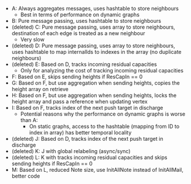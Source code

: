 - A: Always aggregates messages, uses hashtable to store neighbours
  - Best in terms of performance on dynamic graphs
- B: Pure message passing, uses hashtable to store neighbours
- (deleted) C: Pure message passing, uses array to store neighbours, destination of each edge is treated as a new neighbour
  - Very slow
- (deleted) D: Pure message passing, uses array to store neighbours, uses hashtable to map internalIds to indexes in the array (no duplicate neighbours)
- (deleted) E: Based on D, tracks incoming residual capacities
  - Only for analyzing the cost of tracking incoming residual capacities
- F: Based on E, skips sending heights if ResCapIn == 0
- G: Based on F, but use aggregation when sending heights, copies the height array on retrieve
- H: Based on F, but use aggregation when sending heights, locks the height array and pass a reference when updating vertex
- I: Based on F, tracks index of the next push target in discharge
  - Potential reasons why the performance on dynamic graphs is worse than A:
    - On static graphs, access to the hashtable (mapping from ID to index in array) has better temporal locality
- (deleted) J: Based on D, tracks index of the next push target in discharge
- (deleted) K: J with global relabeling (async/sync)
- (deleted) L: K with tracks incoming residual capacities and skips sending heights if ResCapIn == 0
- M: Based on L, reduced Note size, use InitAllNote instead of InitAllMail, better code
